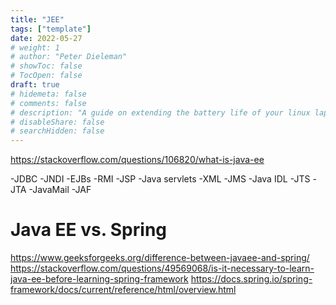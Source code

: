 ```yaml
---
title: "JEE"
tags: ["template"]
date: 2022-05-27
# weight: 1
# author: "Peter Dieleman"
# showToc: false
# TocOpen: false
draft: true
# hidemeta: false
# comments: false
# description: "A guide on extending the battery life of your linux laptop"
# disableShare: false
# searchHidden: false
---
```


https://stackoverflow.com/questions/106820/what-is-java-ee


-JDBC
-JNDI
-EJBs
-RMI
-JSP
-Java servlets
-XML
-JMS
-Java IDL
-JTS
-JTA
-JavaMail
-JAF

# Java EE vs. Spring

<https://www.geeksforgeeks.org/difference-between-javaee-and-spring/>
<https://stackoverflow.com/questions/49569068/is-it-necessary-to-learn-java-ee-before-learning-spring-framework>
<https://docs.spring.io/spring-framework/docs/current/reference/html/overview.html>